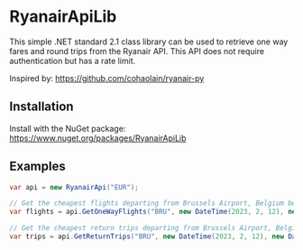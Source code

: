 # RyanairApiLib

This simple .NET standard 2.1 class library can be used to retrieve one way fares and round trips from the Ryanair API. This API does not require authentication but has a rate limit.

Inspired by: https://github.com/cohaolain/ryanair-py

## Installation

Install with the NuGet package: https://www.nuget.org/packages/RyanairApiLib

## Examples

```csharp
var api = new RyanairApi("EUR");

// Get the cheapest flights departing from Brussels Airport, Belgium between the 12th and the 14th of February 2023.
var flights = api.GetOneWayFlights("BRU", new DateTime(2023, 2, 12), new DateTime(2023, 2, 14));
```

```csharp
// Get the cheapest return trips departing from Brussels Airport, Belgium between the 12th and the 14th of February 2023 and returning on the 20th.
var trips = api.GetReturnTrips("BRU", new DateTime(2023, 2, 12), new DateTime(2023, 2, 14), new DateTime(2023, 2, 20), new DateTime(2023, 2, 20));
```
